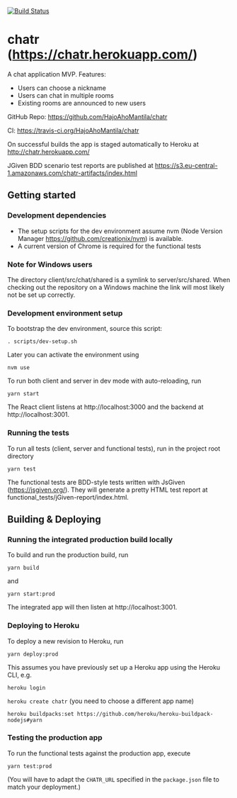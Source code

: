 [![Build Status](https://travis-ci.org/HajoAhoMantila/chatr.svg?branch=master)](https://travis-ci.org/HajoAhoMantila/chatr)

# chatr (https://chatr.herokuapp.com/)
A chat application MVP. Features:
* Users can choose a nickname
* Users can chat in multiple rooms
* Existing rooms are announced to new users


GitHub Repo: https://github.com/HajoAhoMantila/chatr

CI: https://travis-ci.org/HajoAhoMantila/chatr

On successful builds the app is staged automatically to Heroku at http://chatr.herokuapp.com/ 

JGiven BDD scenario test reports are published at 
https://s3.eu-central-1.amazonaws.com/chatr-artifacts/index.html

## Getting started

### Development dependencies

* The setup scripts for the dev environment assume nvm (Node Version Manager https://github.com/creationix/nvm) is available.
* A current version of Chrome is required for the functional tests 

### Note for Windows users

The directory client/src/chat/shared is a symlink to server/src/shared. When checking out the repository
on a Windows machine the link will most likely not be set up correctly.  
 
### Development environment setup

To bootstrap the dev environment, source this script:

`. scripts/dev-setup.sh`

Later you can activate the environment using

`nvm use`

To run both client and server in dev mode with auto-reloading, run

`yarn start`

The React client listens at http://localhost:3000 and the backend at http://localhost:3001. 

### Running the tests

To run all tests (client, server and functional tests), run in the project root directory

 `yarn test`

The functional tests are BDD-style tests written with JsGiven (https://jsgiven.org/).
They will generate a pretty HTML test report at functional_tests/jGiven-report/index.html.

## Building & Deploying

### Running the integrated production build locally

To build and run the production build, run 

`yarn build`

and 

`yarn start:prod`

The integrated app will then listen at http://localhost:3001.

### Deploying to Heroku

To deploy a new revision to Heroku, run

`yarn deploy:prod`

This assumes you have previously set up a Heroku app using the Heroku CLI, e.g. 

`heroku login`

`heroku create chatr` (you need to choose a different app name)

`heroku buildpacks:set https://github.com/heroku/heroku-buildpack-nodejs#yarn`

### Testing the production app

To run the functional tests against the production app, execute 

`yarn test:prod`

(You will have to adapt the `CHATR_URL` specified in the `package.json` file to match your deployment.)
